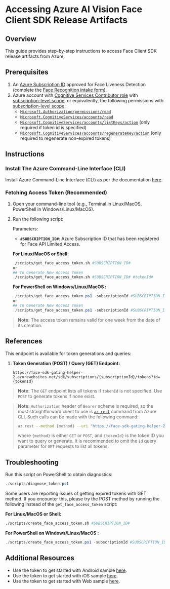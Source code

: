 # Accessing Azure AI Vision Face Client SDK Release Artifacts

## Overview

This guide provides step-by-step instructions to access Face Client SDK release artifacts from Azure.

## Prerequisites

1. An [Azure Subscription ID](https://learn.microsoft.com/azure/azure-portal/get-subscription-tenant-id) approved for Face Liveness Detection (complete the [Face Recognition intake form](https://aka.ms/facerecognition)).
2. Azure account with [Cognitive Services Contributor role](https://learn.microsoft.com/azure/role-based-access-control/role-assignments-list-portal) with [subscription-level scope](https://learn.microsoft.com/azure/role-based-access-control/scope-overview#:~:text=subscription), or equivalently, the following permissions with [subscription-level scope](https://learn.microsoft.com/azure/role-based-access-control/scope-overview#:~:text=subscription):
   - [`Microsoft.Authorization/permissions/read`](https://learn.microsoft.com/azure/role-based-access-control/permissions/management-and-governance#:~:text=Microsoft.Authorization/permissions/read)
   - [`Microsoft.CognitiveServices/accounts/read`](https://learn.microsoft.com/azure/role-based-access-control/permissions/ai-machine-learning#:~:text=Microsoft.CognitiveServices/accounts/read)
   - [`Microsoft.CognitiveServices/accounts/listKeys/action`](https://learn.microsoft.com/azure/role-based-access-control/permissions/ai-machine-learning#:~:text=Microsoft.CognitiveServices/accounts/listKeys/action) (only required if token id is specified)
   - [`Microsoft.CognitiveServices/accounts/regenerateKey/action`](https://learn.microsoft.com/azure/role-based-access-control/permissions/ai-machine-learning#:~:text=Microsoft.CognitiveServices/accounts/regenerateKey/action) (only required to regenerate non-expired tokens)

## Instructions

### Install The Azure Command-Line Interface (CLI)

Install Azure Command-Line Interface (CLI) as per the documentation [here](https://learn.microsoft.com/cli/azure/).

### Fetching Access Token (Recommended)

1. Open your command-line tool (e.g., Terminal in Linux/MacOS, PowerShell in Windows/Linux/MacOS).
1. Run the following script:

   Parameters:
   - **`#SUBSCRIPTION_ID#`**: Azure Subscription ID that has been registered for Face API Limited Access.

   **For Linux/MacOS or Shell:**

   ```bash
   ./scripts/get_face_access_token.sh #SUBSCRIPTION_ID#
   or
   ## To Generate New Access Token
   ./scripts/get_face_access_token.sh #SUBSCRIPTION_ID# #tokenId#
   ```

   **For PowerShell on Windows/Linux/MacOS :**

   ```powershell
   ./scripts/get_face_access_token.ps1 -subscriptionId #SUBSCRIPTION_ID#
   or
   ## To Generate New Access Token
   ./scripts/get_face_access_token.ps1 -subscriptionId #SUBSCRIPTION_ID# --tokenId #New-Integer-Token-ID#
   ```
> **Note:** The access token remains valid for one week from the date of its creation.

## References

This endpoint is available for token generations and queries:

1. **Token Generation (POST) / Query (GET) Endpoint:**

   ```text
   https://face-sdk-gating-helper-2.azurewebsites.net/sdk/subscriptions/{subscriptionId}/tokens?id={tokenId}
   ```

> **Note:** The `GET` endpoint lists all tokens if `tokenId` is not specified. Use `POST` to generate tokens if none exist.

> **Note:** `Authorization` header of `Bearer` scheme is required, so the most straightforward client to use is [`az rest`](https://learn.microsoft.com/cli/azure/reference-index?view=azure-cli-latest#az-rest) command from Azure CLI. Such calls can be made with the following command:
>
>   ```bash
>   az rest --method {method} --uri "https://face-sdk-gating-helper-2.azurewebsites.net/sdk/subscriptions/{subscriptionId}/tokens?id={tokenId}"
>   ```
>
> where `{method}` is either `GET` or `POST`, and `{tokenId}` is the token ID you want to query or generate. It is recommended to omit the `id` query parameter for `GET` requests to list all tokens.

## Troubleshooting

Run this script on PowerShell to obtain diagnostics:

```powershell
./scripts/diagnose_token.ps1
```
Some users are reporting issues of getting expired tokens with GET method. If you encounter this, please try the POST method by running the following instead of the `get_face_access_token` script:

**For Linux/MacOS or Shell:**

```bash
./scripts/create_face_access_token.sh #SUBSCRIPTION_ID#
```

**For PowerShell on Windows/Linux/MacOS :**

```powershell
./scripts/create_face_access_token.ps1 -subscriptionId #SUBSCRIPTION_ID#
```

## Additional Resources

- Use the token to get started with Android sample [here](samples/kotlin/face/FaceAnalyzerSample/README.md).
- Use the token to get started with iOS sample [here](samples/swift/face/FaceAnalyzerSample/README.md).
- Use the token to get started with Web sample [here](samples/web/README.md).
